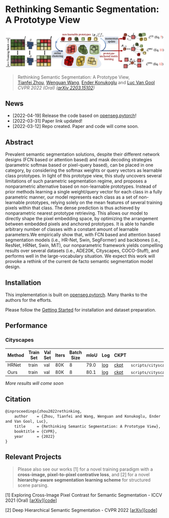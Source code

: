 # Rethinking Semantic Segmentation: A Prototype View

![](figures/framework.png)

> Rethinking Semantic Segmentation: A Prototype View,            
> [Tianfei Zhou](https://www.tfzhou.com/), [Wenguan Wang](https://sites.google.com/view/wenguanwang/), [Ender Konukoglu](https://scholar.google.com/citations?user=OeEMrhQAAAAJ&hl=en) and [Luc Van Gool](https://scholar.google.com/citations?user=TwMib_QAAAAJ&hl=en) <br>
> *CVPR 2022 (Oral) ([arXiv 2203.15102](https://arxiv.org/abs/2203.15102))*

## News
* [2022-04-19] Release the code based on [openseg.pytorch](https://github.com/openseg-group/openseg.pytorch)!
* [2022-03-31] Paper link updated!
* [2022-03-12] Repo created. Paper and code will come soon.

## Abstract

Prevalent semantic segmentation solutions, despite their different network designs (FCN based or attention based) and mask decoding strategies (parametric softmax based or pixel-query based), can be placed in one category, by considering the softmax weights or query vectors as learnable class prototypes. In light of this prototype view, this study uncovers several limitations of such parametric segmentation regime, and proposes a nonparametric alternative based on non-learnable prototypes. Instead of prior methods learning a single weight/query vector for each class in a fully parametric manner, our model represents each class as a set of non-learnable prototypes, relying solely on the mean features of several training pixels within that class. The dense prediction is thus achieved by nonparametric nearest prototype retrieving. This allows our model to directly shape the pixel embedding space, by optimizing the arrangement between embedded pixels and anchored prototypes. It is able to handle arbitrary number of classes with a constant amount of learnable parameters.We empirically show that, with FCN based and attention based segmentation models (i.e., HR-Net, Swin, SegFormer) and backbones (i.e., ResNet, HRNet, Swin, MiT), our nonparametric framework yields compelling results over several datasets (i.e., ADE20K, Cityscapes, COCO-Stuff), and performs well in the large-vocabulary situation. We expect this work will provoke a rethink of the current de facto semantic segmentation model design.

## Installation

This implementation is built on [openseg.pytorch](https://github.com/openseg-group/openseg.pytorch). Many thanks to the authors for the efforts.

Please follow the [Getting Started](https://github.com/KotaShimomura/openseg.pytorch/blob/master/GETTING_STARTED.md) for installation and dataset preparation.

## Performance

### Cityscapes

| Method | Train Set | Val Set | Iters | Batch Size | mIoU  | Log | CKPT | Script |
| --------- | ---------- | --------- | ------- | ---------- | ----- | --- | ----   | ----  |
| HRNet  | train     | val     | 80K   | 8          | 79.0  | [log](https://github.com/tfzhou/pretrained_weights/releases/download/v.cvpr22/213158796.out) | [ckpt](https://github.com/tfzhou/pretrained_weights/releases/download/v.cvpr22/hrnet_w48_lr1x_hrnet_ce_80k_latest.pth) |```scripts/cityscapes/hrnet/run_h_48_d_4.sh```|
| Ours   | train     | val     | 80K   | 8          | 80.1  | [log](https://github.com/tfzhou/pretrained_weights/releases/download/v.cvpr22/214330916.out) | [ckpt](https://github.com/tfzhou/pretrained_weights/releases/download/v.cvpr22/hrnet_w48_proto_lr1x_hrnet_proto_80k_latest.pth) |```scripts/cityscapes/hrnet/run_h_48_d_4_proto.sh```|

_More results will come soon_

## Citation
```
@inproceedings{zhou2022rethinking,
    author    = {Zhou, Tianfei and Wang, Wenguan and Konukoglu, Ender and Van Gool, Luc},
    title     = {Rethinking Semantic Segmentation: A Prototype View},
    booktitle = {CVPR},
    year      = {2022}
}
```

## Relevant Projects

> Please also see our works [1] for a novel training paradigm with a **cross-image, pixel-to-pixel contrative loss**, 
> and [2] for a novel **hierarchy-aware segmentation learning scheme** for structured scene parsing.

[1] Exploring Cross-Image Pixel Contrast for Semantic Segmentation - ICCV 2021 (Oral) [[arXiv](https://arxiv.org/abs/2101.11939)][[code](https://github.com/tfzhou/ContrastiveSeg)]

[2] Deep Hierarchical Semantic Segmentation - CVPR 2022 [[arXiv](https://arxiv.org/abs/2203.14335)][[code](https://github.com/0liliulei/HieraSeg)]

